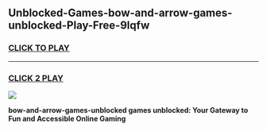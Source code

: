 
## Unblocked-Games-bow-and-arrow-games-unblocked-Play-Free-9lqfw
<h3>
<a href="https://premium76.site?title=bow-and-arrow-games-unblocked&ref=09A">CLICK TO PLAY</a></h3>
<hr>

<h3>
<a href="https://premium76.site?title=bow-and-arrow-games-unblocked&ref=09A">CLICK 2 PLAY</a>
  
</h3>

<a href="https://premium76.site?title=bow-and-arrow-games-unblocked&ref=09A"><img src="https://clearcache.store/games.png"></a>


**bow-and-arrow-games-unblocked games unblocked: Your Gateway to Fun and Accessible Online Gaming**
